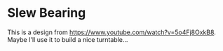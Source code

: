 # Slew Bearing

This is a design from https://www.youtube.com/watch?v=5o4Fj8OxkB8.  Maybe I'll use it to build a nice turntable...

